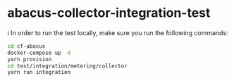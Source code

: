 abacus-collector-integration-test
===

:information_source: In order to run the test locally, make sure you run the following commands:

```bash
cd cf-abacus
docker-compose up -d
yarn provision
cd test/integration/metering/collector
yarn run integration
```
